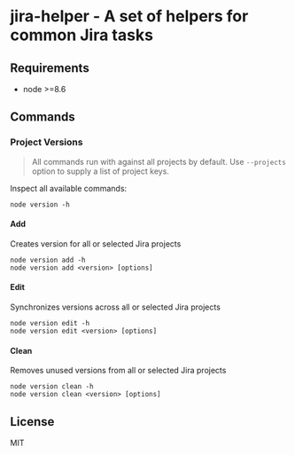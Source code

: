 # jira-helper - A set of helpers for common Jira tasks

## Requirements

* node >=8.6

## Commands

### Project Versions

> All commands run with against all projects by default. Use `--projects` option to supply a list of project keys.

Inspect all available commands:

    node version -h

#### Add

Creates version for all or selected Jira projects

    node version add -h
    node version add <version> [options]

#### Edit

Synchronizes versions across all or selected Jira projects

    node version edit -h
    node version edit <version> [options]

#### Clean

Removes unused versions from all or selected Jira projects

    node version clean -h
    node version clean <version> [options]

## License

MIT
